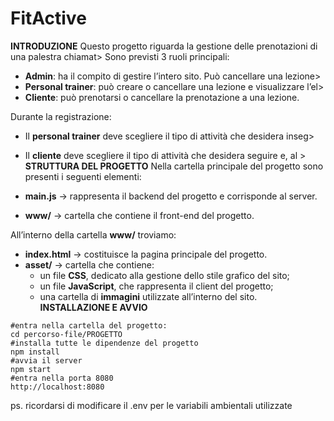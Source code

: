# FitActive
**INTRODUZIONE**
Questo progetto riguarda la gestione delle prenotazioni di una palestra chiamat>
 Sono previsti 3 ruoli principali:
- **Admin**: ha il compito di gestire l’intero sito. Può cancellare una lezione>
- **Personal trainer**: può creare o cancellare una lezione e visualizzare l’el>
- **Cliente**: può prenotarsi o cancellare la prenotazione a una lezione.


Durante la registrazione:
- Il **personal trainer** deve scegliere il tipo di attività che desidera inseg>


- Il **cliente** deve scegliere il tipo di attività che desidera seguire e, al >
**STRUTTURA DEL PROGETTO**
Nella cartella principale del progetto sono presenti i seguenti elementi:
- **main.js** → rappresenta il backend del progetto e corrisponde al server.
- **www/** → cartella che contiene il front-end del progetto.


All’interno della cartella **www/** troviamo:
- **index.html** → costituisce la pagina principale del progetto.
- **asset/** → cartella che contiene:
  - un file **CSS**, dedicato alla gestione dello stile grafico del sito;
  - un file **JavaScript**, che rappresenta il client del progetto;
  - una cartella di **immagini** utilizzate all’interno del sito.
**INSTALLAZIONE E AVVIO**
```
#entra nella cartella del progetto:
cd percorso-file/PROGETTO
#installa tutte le dipendenze del progetto
npm install
#avvia il server
npm start
#entra nella porta 8080
http://localhost:8080
```
ps. ricordarsi di modificare il .env per le variabili ambientali utilizzate

